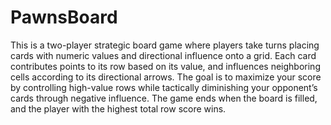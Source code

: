 # PawnsBoard

This is a two-player strategic board game where players take turns placing cards with numeric values and directional influence onto a grid. Each card contributes points to its row based on its value, and influences neighboring cells according to its directional arrows. The goal is to maximize your score by controlling high-value rows while tactically diminishing your opponent’s cards through negative influence. The game ends when the board is filled, and the player with the highest total row score wins.

